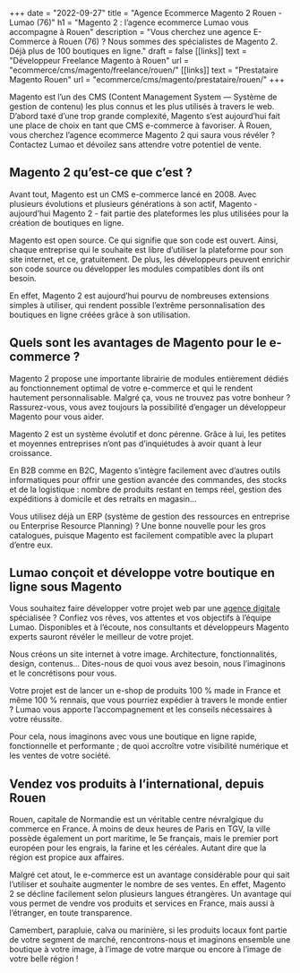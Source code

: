+++
date = "2022-09-27"
title = "Agence Ecommerce Magento 2 Rouen - Lumao (76)"
h1 = "Magento 2 : l’agence ecommerce Lumao vous accompagne à Rouen"
description = "Vous cherchez une agence E-Commerce à Rouen (76) ? Nous sommes des spécialistes de Magento 2. Déjà plus de 100 boutiques en ligne."
draft = false
[[links]]
    text = "Développeur Freelance Magento à Rouen"
    url = "ecommerce/cms/magento/freelance/rouen/"
[[links]]
    text = "Prestataire Magento Rouen"
    url = "ecommerce/cms/magento/prestataire/rouen/"
+++

Magento est l’un des CMS (Content Management System — Système de gestion de contenu) les plus connus et les plus utilisés à travers le web. D’abord taxé d’une trop grande complexité, Magento s’est aujourd’hui fait une place de choix en tant que CMS e-commerce à favoriser. À Rouen, vous cherchez l’agence ecommerce Magento 2 qui saura vous révéler ? Contactez Lumao et dévoilez sans attendre votre potentiel de vente.

## Magento 2 qu’est-ce que c’est ?

Avant tout, Magento est un CMS e-commerce lancé en 2008. Avec plusieurs évolutions et plusieurs générations à son actif, Magento - aujourd’hui Magento 2 - fait partie des plateformes les plus utilisées pour la création de boutiques en ligne.

Magento est open source. Ce qui signifie que son code est ouvert. Ainsi, chaque entreprise qui le souhaite est libre d’utiliser la plateforme pour son site internet, et ce, gratuitement. De plus, les développeurs peuvent enrichir son code source ou développer les modules compatibles dont ils ont besoin.

En effet, Magento 2 est aujourd’hui pourvu de nombreuses extensions simples à utiliser, qui rendent possible l’extrême personnalisation des boutiques en ligne créées grâce à son utilisation.

## Quels sont les avantages de Magento pour le e-commerce ?

Magento 2 propose une importante librairie de modules entièrement dédiés au fonctionnement optimal de votre e-commerce et qui le rendent hautement personnalisable. Malgré ça, vous ne trouvez pas votre bonheur ? Rassurez-vous, vous avez toujours la possibilité d’engager un développeur Magento pour vous aider.

Magento 2 est un système évolutif et donc pérenne. Grâce à lui, les petites et moyennes entreprises n’ont pas d’inquiétudes à avoir quant à leur croissance.

En B2B comme en B2C, Magento s’intègre facilement avec d’autres outils informatiques pour offrir une gestion avancée des commandes, des stocks et de la logistique : nombre de produits restant en temps réel, gestion des expéditions à domicile et des retraits en magasin…

Vous utilisez déjà un ERP (système de gestion des ressources en entreprise ou Enterprise Resource Planning) ? Une bonne nouvelle pour les gros catalogues, puisque Magento est facilement compatible avec la plupart d’entre eux.

## Lumao conçoit et développe votre boutique en ligne sous Magento

Vous souhaitez faire développer votre projet web par une [agence digitale](/agence-ecom/) spécialisée ? Confiez vos rêves, vos attentes et vos objectifs à l’équipe Lumao. Disponibles et à l’écoute, nos consultants et développeurs Magento experts sauront révéler le meilleur de votre projet.

Nous créons un site internet à votre image. Architecture, fonctionnalités, design, contenus… Dites-nous de quoi vous avez besoin, nous l’imaginons et le concrétisons pour vous.

Votre projet est de lancer un e-shop de produits 100 % made in France et même 100 % rennais, que vous pourriez expédier à travers le monde entier ? Lumao vous apporte l’accompagnement et les conseils nécessaires à votre réussite.

Pour cela, nous imaginons avec vous une boutique en ligne rapide, fonctionnelle et performante ; de quoi accroître votre visibilité numérique et les ventes de votre société.

## Vendez vos produits à l’international, depuis Rouen

Rouen, capitale de Normandie est un véritable centre névralgique du commerce en France. À moins de deux heures de Paris en TGV, la ville possède également un port maritime, le 5e français, mais le premier port européen pour les engrais, la farine et les céréales. Autant dire que la région est propice aux affaires.

Malgré cet atout, le e-commerce est un avantage considérable pour qui sait l’utiliser et souhaite augmenter le nombre de ses ventes. En effet, Magento 2 se décline facilement selon plusieurs langues étrangères. Un avantage qui vous permet de vendre vos produits et services en France, mais aussi à l’étranger, en toute transparence.

Camembert, parapluie, calva ou marinière, si les produits locaux font partie de votre segment de marché, rencontrons-nous et imaginons ensemble une boutique à votre image, à l’image de votre marque ou encore à l’image de votre belle région !

